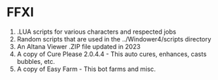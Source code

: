 # FFXI

 1. .LUA scripts for various characters and respected jobs
 2. Random scripts that are used in the ../Windower4/scripts directory
 3. An Altana Viewer .ZIP file updated in 2023
 4. A copy of Cure Please 2.0.4.4 - This auto cures, enhances, casts bubbles, etc.
 5. A copy of Easy Farm - This bot farms and misc.
